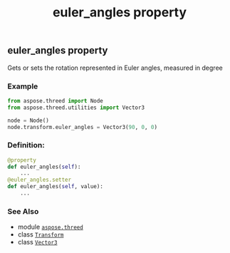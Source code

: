 ﻿---
title: euler_angles property
second_title: Aspose.3D for Python via .NET API References
description: 
type: docs
weight: 160
url: /python-net/aspose.threed/transform/euler_angles/
is_root: false
---

## euler_angles property


Gets or sets the rotation represented in Euler angles, measured in degree

### Example 


```python
from aspose.threed import Node
from aspose.threed.utilities import Vector3

node = Node()
node.transform.euler_angles = Vector3(90, 0, 0)

```
### Definition:
```python
@property
def euler_angles(self):
    ...
@euler_angles.setter
def euler_angles(self, value):
    ...
```

### See Also
* module [`aspose.threed`](../../)
* class [`Transform`](/3d/python-net/aspose.threed/transform)
* class [`Vector3`](/3d/python-net/aspose.threed.utilities/vector3)
